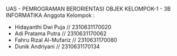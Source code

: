 UAS - PEMROGRAMAN BERORIENTASI OBJEK
KELOMPOK-1 - 3B INFORMATIKA
Anggota Kelompok :
  - Hidayanthi Dwi Puja // 2310631170020
  - Adi Pratama Putra // 2310631170062
  - Fahru Rizal Al-Mufariz // 2310631170080
  - Dunik Andriyani // 2310631170134
